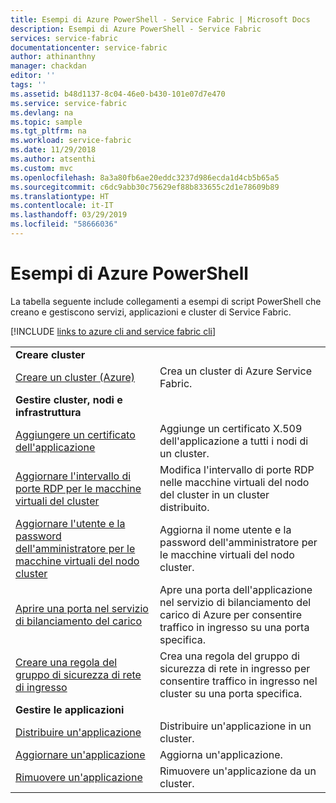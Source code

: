 ```yaml
---
title: Esempi di Azure PowerShell - Service Fabric | Microsoft Docs
description: Esempi di Azure PowerShell - Service Fabric
services: service-fabric
documentationcenter: service-fabric
author: athinanthny
manager: chackdan
editor: ''
tags: ''
ms.assetid: b48d1137-8c04-46e0-b430-101e07d7e470
ms.service: service-fabric
ms.devlang: na
ms.topic: sample
ms.tgt_pltfrm: na
ms.workload: service-fabric
ms.date: 11/29/2018
ms.author: atsenthi
ms.custom: mvc
ms.openlocfilehash: 8a3a80fb6ae20eddc3237d986ecda1d4cb5b65a5
ms.sourcegitcommit: c6dc9abb30c75629ef88b833655c2d1e78609b89
ms.translationtype: HT
ms.contentlocale: it-IT
ms.lasthandoff: 03/29/2019
ms.locfileid: "58666036"
---
```

# <a name="azure-powershell-samples"></a>Esempi di Azure PowerShell

La tabella seguente include collegamenti a esempi di script PowerShell che creano e gestiscono servizi, applicazioni e cluster di Service Fabric.

[!INCLUDE [links to azure cli and service fabric cli](../../includes/service-fabric-powershell.md)]

| | |
|-|-|
| **Creare cluster** ||
| [Creare un cluster (Azure)](./scripts/service-fabric-powershell-create-secure-cluster-cert.md)| Crea un cluster di Azure Service Fabric. |
| **Gestire cluster, nodi e infrastruttura** ||
| [Aggiungere un certificato dell'applicazione](./scripts/service-fabric-powershell-add-application-certificate.md)| Aggiunge un certificato X.509 dell'applicazione a tutti i nodi di un cluster. |
| [Aggiornare l'intervallo di porte RDP per le macchine virtuali del cluster](./scripts/service-fabric-powershell-change-rdp-port-range.md)|Modifica l'intervallo di porte RDP nelle macchine virtuali del nodo del cluster in un cluster distribuito.|
| [Aggiornare l'utente e la password dell'amministratore per le macchine virtuali del nodo cluster](./scripts/service-fabric-powershell-change-rdp-user-and-pw.md) | Aggiorna il nome utente e la password dell'amministratore per le macchine virtuali del nodo cluster. |
| [Aprire una porta nel servizio di bilanciamento del carico](./scripts/service-fabric-powershell-open-port-in-load-balancer.md) | Apre una porta dell'applicazione nel servizio di bilanciamento del carico di Azure per consentire traffico in ingresso su una porta specifica. |
| [Creare una regola del gruppo di sicurezza di rete di ingresso](./scripts/service-fabric-powershell-add-nsg-rule.md) | Crea una regola del gruppo di sicurezza di rete in ingresso per consentire traffico in ingresso nel cluster su una porta specifica. |
| **Gestire le applicazioni** ||
| [Distribuire un'applicazione](./scripts/service-fabric-powershell-deploy-application.md)| Distribuire un'applicazione in un cluster.|
| [Aggiornare un'applicazione](./scripts/service-fabric-powershell-upgrade-application.md)| Aggiorna un'applicazione.|
| [Rimuovere un'applicazione](./scripts/service-fabric-powershell-remove-application.md)| Rimuovere un'applicazione da un cluster.|
